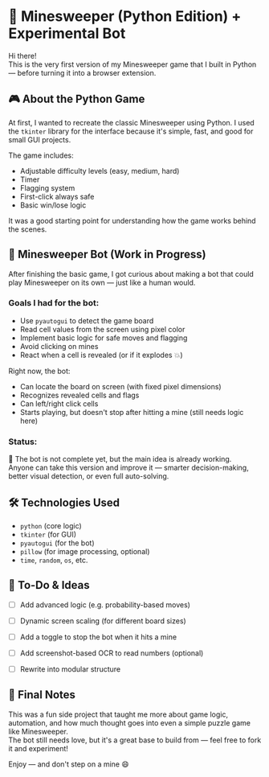 # 🐍 Minesweeper (Python Edition) + Experimental Bot

Hi there!  
This is the very first version of my Minesweeper game that I built in Python — before turning it into a browser extension.

## 🎮 About the Python Game

At first, I wanted to recreate the classic Minesweeper using Python. I used the `tkinter` library for the interface because it's simple, fast, and good for small GUI projects.

The game includes:
- Adjustable difficulty levels (easy, medium, hard)
- Timer
- Flagging system
- First-click always safe
- Basic win/lose logic

It was a good starting point for understanding how the game works behind the scenes.

## 🤖 Minesweeper Bot (Work in Progress)

After finishing the basic game, I got curious about making a bot that could play Minesweeper on its own — just like a human would.

### Goals I had for the bot:
- Use `pyautogui` to detect the game board
- Read cell values from the screen using pixel color
- Implement basic logic for safe moves and flagging
- Avoid clicking on mines
- React when a cell is revealed (or if it explodes 💥)

Right now, the bot:
- Can locate the board on screen (with fixed pixel dimensions)
- Recognizes revealed cells and flags
- Can left/right click cells
- Starts playing, but doesn't stop after hitting a mine (still needs logic here)

### Status:
🧪 The bot is not complete yet, but the main idea is already working.  
Anyone can take this version and improve it — smarter decision-making, better visual detection, or even full auto-solving.

## 🛠️ Technologies Used

- `python` (core logic)
- `tkinter` (for GUI)
- `pyautogui` (for the bot)
- `pillow` (for image processing, optional)
- `time`, `random`, `os`, etc.

## 📌 To-Do & Ideas

- [ ] Add advanced logic (e.g. probability-based moves)
- [ ] Dynamic screen scaling (for different board sizes)
- [ ] Add a toggle to stop the bot when it hits a mine
- [ ] Add screenshot-based OCR to read numbers (optional)
- [ ] Rewrite into modular structure


## 💬 Final Notes

This was a fun side project that taught me more about game logic, automation, and how much thought goes into even a simple puzzle game like Minesweeper.  
The bot still needs love, but it's a great base to build from — feel free to fork it and experiment!

Enjoy — and don't step on a mine 😄

